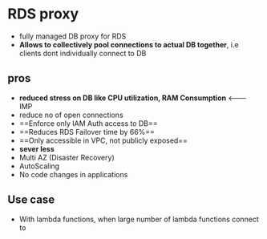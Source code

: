 
# RDS proxy

- fully managed DB proxy for RDS
- **Allows to collectively pool connections to actual DB together**, i.e clients dont individually connect to DB

## pros

- **reduced stress on DB like CPU utilization, RAM Consumption** <--- IMP
- reduce no of open connections
- ==Enforce only IAM Auth access to DB==
- ==Reduces RDS Failover time by 66%==
- ==Only accessible in VPC, not publicly exposed==
- **sever less**
- Multi AZ (Disaster Recovery)
- AutoScaling
- No code changes in applications


## Use case

- With lambda functions, when large number of lambda functions connect to 
